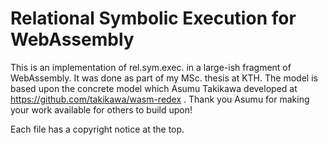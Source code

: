 # Relational Symbolic Execution for WebAssembly

This is an implementation of rel.sym.exec. in a large-ish fragment of WebAssembly.
It was done as part of my MSc. thesis at KTH.
The model is based upon the concrete model which Asumu Takikawa developed at https://github.com/takikawa/wasm-redex .
Thank you Asumu for making your work available for others to build upon!

Each file has a copyright notice at the top.
